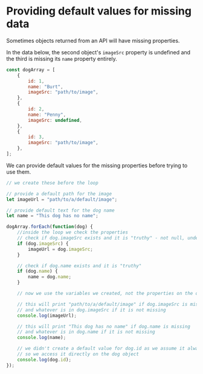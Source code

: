 # Providing default values for missing data

Sometimes objects returned from an API will have missing properties.

In the data below, the second object's `imageSrc` property is undefined and the third is missing its `name` property entirely.

```js
const dogArray = [
    {
        id: 1,
        name: "Burt",
        imageSrc: "path/to/image",
    },
    {
        id: 2,
        name: "Penny",
        imageSrc: undefined,
    },
    {
        id: 3,
        imageSrc: "path/to/image",
    },
];
```

We can provide default values for the missing properties before trying to use them.

```js
// we create these before the loop

// provide a default path for the image
let imageUrl = "path/to/a/default/image";

// provide default text for the dog name
let name = "This dog has no name";

dogArray.forEach(function(dog) {
    //inside the loop we check the properties
    // check if dog.imageSrc exists and it is "truthy" - not null, undefined or an empty string
    if (dog.imageSrc) {
        imageUrl = dog.imageSrc;
    }

    // check if dog.name exists and it is "truthy"
    if (dog.name) {
        name = dog.name;
    }

    // now we use the variables we created, not the properties on the object

    // this will print "path/to/a/default/image" if dog.imageSrc is missing
    // and whatever is in dog.imageSrc if it is not missing
    console.log(imageUrl);

    // this will print "This dog has no name" if dog.name is missing
    // and whatever is in dog.name if it is not missing
    console.log(name);

    // we didn't create a default value for dog.id as we assume it always exists
    // so we access it directly on the dog object
    console.log(dog.id);
});
```
